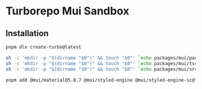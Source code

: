 # Turborepo Mui Sandbox

## Installation

```sh
pnpm dlx create-turbo@latest
```

```sh
sh -c 'mkdir -p "$(dirname "$0")" && touch "$0"' `echo packages/mui/package.json`
sh -c 'mkdir -p "$(dirname "$0")" && touch "$0"' `echo packages/mui/tsconfig.json`
sh -c 'mkdir -p "$(dirname "$0")" && touch "$0"' `echo packages/mui/src/index.ts`
```

```sh
pnpm add @mui/material@5.8.7 @mui/styled-engine @mui/styled-engine-sc@^5.8.0 styled-components@5.3.6 -F @repo/mui
```

